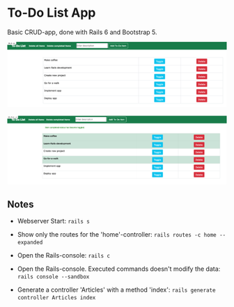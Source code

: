 # To-Do List App

Basic CRUD-app, done with Rails 6 and Bootstrap 5.

<div style="text-align: center">
  <img src="./images/image_1.png" alt="screenshot 1" width="800" />&nbsp; 
  <img src="./images/image_2.png" alt="screenshot 2" width="800" />
</div>

## Notes

- Webserver Start: `rails s`

- Show only the routes for the 'home'-controller: `rails routes -c home --expanded`

- Open the Rails-console: `rails c`

- Open the Rails-console. Executed commands doesn't modify the data: `rails console --sandbox`

- Generate a controller 'Articles' with a method 'index': `rails generate controller Articles index`
